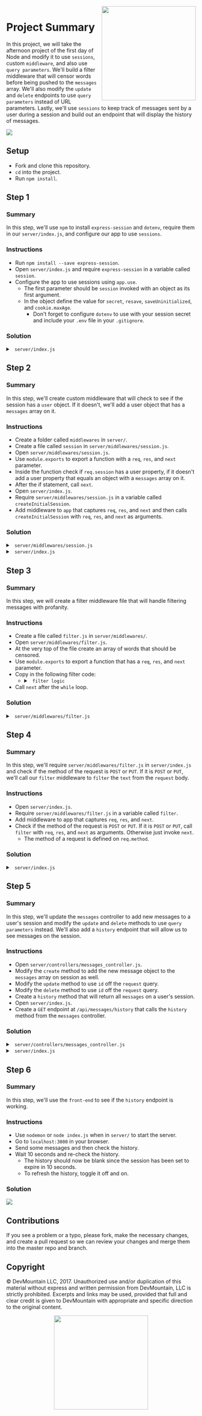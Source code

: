 <img src="https://devmounta.in/img/logowhiteblue.png" width="250" align="right">

# Project Summary

In this project, we will take the afternoon project of the first day of Node and modify it to use `sessions`, custom `middleware`, and also use `query parameters`. We'll build a filter middleware that will censor words before being pushed to the `messages` array. We'll also modify the `update` and `delete` endpoints to use `query parameters` instead of URL parameters. Lastly, we'll use `sessions` to keep track of messages sent by a user during a session and build out an endpoint that will display the history of messages.

<img src="https://github.com/DevMountain/node-chat-sessions/blob/solution/readme-assets/1-1.png" />

## Setup

* Fork and clone this repository.
* `cd` into the project.
* Run `npm install`.

## Step 1

### Summary

In this step, we'll use `npm` to install `express-session` and `dotenv`, require them in our `server/index.js`, and configure our app to use `sessions`.

### Instructions

* Run `npm install --save express-session`.
* Open `server/index.js` and require `express-session` in a variable called `session`.
* Configure the app to use sessions using `app.use`.
  * The first parameter should be `session` invoked with an object as its first argument.
  * In the object define the value for `secret`, `resave`, `saveUninitialized`, and `cookie.maxAge`.
    * Don't forget to configure `dotenv` to use with your session secret and include your `.env` file in your `.gitignore`.

### Solution

<details>

<summary> <code> server/index.js </code> </summary>

```js
const express = require('express');
const bodyParser = require('body-parser');
const session = require('express-session');
const mc = require( `${__dirname}/controllers/messages_controller` );
require('dotenv').config()

const app = express();

app.use( bodyParser.json() );
app.use( express.static( `${__dirname}/build` ) );
app.use( session({
  secret: process.env.SESSION_SECRET,
  resave: false,
  saveUninitialized: true,
  cookie: { maxAge: 10000 }
}));

const messagesBaseUrl = "/api/messages";
app.post( messagesBaseUrl, mc.create );
app.get( messagesBaseUrl, mc.read );
app.put( `${messagesBaseUrl}`, mc.update );
app.delete( `${messagesBaseUrl}`, mc.delete );

const port = process.env.PORT || 3000
app.listen( port, () => { console.log(`Server listening on port ${port}.`); } );
```

</details>

## Step 2

### Summary

In this step, we'll create custom middleware that will check to see if the session has a `user` object. If it doesn't, we'll add a user object that has a `messages` array on it.

### Instructions

* Create a folder called `middlewares` in `server/`.
* Create a file called `session` in `server/middlewares/session.js`.
* Open `server/middlewares/session.js`.
* Use `module.exports` to export a function with a `req`, `res`, and `next` parameter.
* Inside the function check if `req.session` has a user property, if it doesn't add a user property that equals an object with a `messages` array on it.
* After the if statement, call `next`.
* Open `server/index.js`.
* Require `server/middlewares/session.js` in a variable called `createInitialSession`.
* Add middleware to `app` that captures `req`, `res`, and `next` and then calls `createInitialSession` with `req`, `res`, and `next` as arguments.

### Solution

<details>

<summary> <code> server/middlewares/session.js </code> </summary>

```js
module.exports = function( req, res, next ) {
  const { session, method } = req;
  if ( !session.user ) {
    session.user = {
      messages: []
    };
  }

  next();
}
```

</details>

<details>

<summary> <code> server/index.js </code> </summary>

```js
const express = require('express');
const bodyParser = require('body-parser');
const session = require('express-session');
const mc = require( `${__dirname}/controllers/messages_controller` );
require('dotenv').config()

const createInitialSession = require( `${__dirname}/middlewares/session.js` );

const app = express();

app.use( bodyParser.json() );
app.use( express.static( `${__dirname}/build` ) );
app.use( session({
  secret: process.env.SESSION_SECRET,
  resave: false,
  saveUninitialized: true,
  cookie: { maxAge: 10000 }
}));

app.use( ( req, res, next ) => createInitialSession( req, res, next ) );

const messagesBaseUrl = "/api/messages";
app.post( messagesBaseUrl, mc.create );
app.get( messagesBaseUrl, mc.read );
app.put( `${messagesBaseUrl}`, mc.update );
app.delete( `${messagesBaseUrl}`, mc.delete );

const port = process.env.PORT || 3000
app.listen( port, () => { console.log(`Server listening on port ${port}.`); } );
```

</details>

## Step 3

### Summary

In this step, we will create a filter middleware file that will handle filtering messages with profanity.

### Instructions

* Create a file called `filter.js` in `server/middlewares/`.
* Open `server/middlewares/filter.js`.
* At the very top of the file create an array of words that should be censored.
* Use `module.exports` to export a function that has a `req`, `res`, and `next` parameter.
* Copy in the following filter code:
  * <details>
    
    <summary> <code> filter logic </code> </summary>
    
    ```js
    while ( notAllowed.find( word => req.body.text.includes(word) ) ) {
      const badWord = notAllowed.find( word => req.body.text.includes(word) );
      req.body.text = req.body.text.replace( badWord, '*'.repeat( badWord.length ) );
    }
    ```
    
    </details>
* Call `next` after the `while` loop.

### Solution

<details>

<summary> <code> server/middlewares/filter.js </code> </summary>

```js
const notAllowed = [ 'poo', 'butt' ];

module.exports = function( req, res, next ) {
  while ( notAllowed.find( word => req.body.text.includes(word) ) ) {
    const badWord = notAllowed.find( word => req.body.text.includes(word) );
    req.body.text = req.body.text.replace( badWord, '*'.repeat( badWord.length ) );
  }

  next();
};
```

</details>

## Step 4

### Summary

In this step, we'll require `server/middlewares/filter.js` in `server/index.js` and check if the method of the request is `POST` or `PUT`. If it is `POST` or `PUT`, we'll call our `filter` middleware to `filter` the `text` from the `request` body.

### Instructions

* Open `server/index.js`.
* Require `server/middlewares/filter.js` in a variable called `filter`.
* Add middleware to app that captures `req`, `res`, and `next`.
* Check if the method of the request is `POST` or `PUT`. If it is `POST` or `PUT`, call `filter` with `req`, `res`, and `next` as arguments. Otherwise just invoke `next`.
  * The method of a request is defined on `req.method`.

### Solution

<details>

<summary> <code> server/index.js </code> </summary>

```js
const express = require('express');
const bodyParser = require('body-parser');
const session = require('express-session');
const mc = require( `${__dirname}/controllers/messages_controller` );
require('dotenv').config()

const createInitialSession = require( `${__dirname}/middlewares/session.js` );
const filter = require( `${__dirname}/middlewares/filter.js`);

const app = express();

app.use( bodyParser.json() );
app.use( express.static( `${__dirname}/build` ) );
app.use( session({
  secret: process.env.SESSION_SECRET,
  resave: false,
  saveUninitialized: true,
  cookie: { maxAge: 10000 }
}));

app.use( ( req, res, next ) => createInitialSession( req, res, next ) );
app.use( ( req, res, next ) => {
  const { method } = req;
  if ( method === "POST" || method === "PUT" ) {
    filter( req, res, next );
  } else {
    next();
  }
});

const messagesBaseUrl = "/api/messages";
app.post( messagesBaseUrl, mc.create );
app.get( messagesBaseUrl, mc.read );
app.put( `${messagesBaseUrl}`, mc.update );
app.delete( `${messagesBaseUrl}`, mc.delete );

const port = process.env.PORT || 3000
app.listen( port, () => { console.log(`Server listening on port ${port}.`); } );
```

</details>

## Step 5

### Summary

In this step, we'll update the `messages` controller to add new messages to a user's session and modify the `update` and `delete` methods to use `query parameters` instead. We'll also add a `history` endpoint that will allow us to see messages on the session.

### Instructions

* Open `server/controllers/messages_controller.js`.
* Modify the `create` method to add the new message object to the `messages` array on session as well.
* Modify the `update` method to use `id` off the `request` query.
* Modify the `delete` method to use `id` off the `request` query.
* Create a `history` method that will return all `messages` on a user's session.
* Open `server/index.js`.
* Create a `GET` endpoint at `/api/messages/history` that calls the `history` method from the `messages` controller.

### Solution

<details>

<summary> <code> server/controllers/messages_controller.js </code> </summary>

```js
let messages = [];
let id = 0;

module.exports = {
  create: ( req, res ) => {
    const { text, time } = req.body;
    const { user } = req.session;

    messages.push({ id, text, time });
    user.messages.push({ id, text, time });
    id++;

    res.status(200).send( messages );
  },

  read: ( req, res ) => {
    res.status(200).send( messages );
  },

  update: ( req, res ) => {
    const { text } = req.body;
    const updateID = req.query.id;
    const messageIndex = messages.findIndex( message => message.id == updateID );
    let message = messages[ messageIndex ];

    messages[ messageIndex ] = {
      id: message.id,
      text: text || message.text,
      time: message.time
    };

    res.status(200).send( messages );
  },

  delete: ( req, res ) => {
    const deleteID = req.query.id;
    messageIndex = messages.findIndex( message => message.id == deleteID );
    messages.splice(messageIndex, 1);
    res.status(200).send( messages );
  },

  history: ( req, res ) => {
    const { user } = req.session;
    res.status(200).send( user.messages );
  }
};
```

</details>

<details>

<summary> <code> server/index.js </code> </summary>

```js
const express = require('express');
const bodyParser = require('body-parser');
const session = require('express-session');
const mc = require( `${__dirname}/controllers/messages_controller` );
require('dotenv').config()

const createInitialSession = require( `${__dirname}/middlewares/session.js` );
const filter = require( `${__dirname}/middlewares/filter.js`);

const app = express();

app.use( bodyParser.json() );
app.use( express.static( `${__dirname}/build` ) );
app.use( session({
  secret: process.env.SESSION_SECRET,
  resave: false,
  saveUninitialized: true,
  cookie: { maxAge: 10000 }
}));

app.use( ( req, res, next ) => createInitialSession( req, res, next ) );
app.use( ( req, res, next ) => {
  const { method } = req;
  if ( method === "POST" || method === "PUT" ) {
    filter( req, res, next );
  } else {
    next();
  }
});

const messagesBaseUrl = "/api/messages";
app.post( messagesBaseUrl, mc.create );
app.get( messagesBaseUrl, mc.read );
app.put( `${messagesBaseUrl}`, mc.update );
app.delete( `${messagesBaseUrl}`, mc.delete );
app.get( `${messagesBaseUrl}/history`, mc.history );

const port = process.env.PORT || 3000
app.listen( port, () => { console.log(`Server listening on port ${port}.`); } );
```

</details>

## Step 6

### Summary

In this step, we'll use the `front-end` to see if the `history` endpoint is working.

### Instructions

* Use `nodemon` or `node index.js` when in `server/` to start the server.
* Go to `localhost:3000` in your browser.
* Send some messages and then check the history.
* Wait 10 seconds and re-check the history.
  * The history should now be blank since the session has been set to expire in 10 seconds.
  * To refresh the history, toggle it off and on. 

### Solution

<img src="https://github.com/DevMountain/node-chat-sessions/blob/solution/readme-assets/1g.gif" />

## Contributions

If you see a problem or a typo, please fork, make the necessary changes, and create a pull request so we can review your changes and merge them into the master repo and branch.

## Copyright

© DevMountain LLC, 2017. Unauthorized use and/or duplication of this material without express and written permission from DevMountain, LLC is strictly prohibited. Excerpts and links may be used, provided that full and clear credit is given to DevMountain with appropriate and specific direction to the original content.

<p align="center">
<img src="https://devmounta.in/img/logowhiteblue.png" width="250">
</p>


